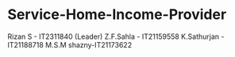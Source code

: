 # Service-Home-Income-Provider
Rizan S - IT2311840 (Leader)
Z.F.Sahla - IT21159558
K.Sathurjan - IT21188718
M.S.M shazny-IT21173622
